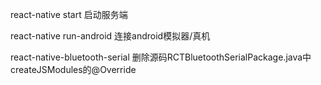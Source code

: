 react-native start 
启动服务端

react-native run-android 
连接android模拟器/真机

react-native-bluetooth-serial 
删除源码RCTBluetoothSerialPackage.java中createJSModules的@Override